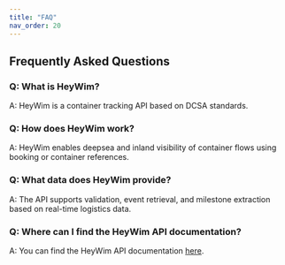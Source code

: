 ```yaml
---
title: "FAQ"
nav_order: 20
---
```


## Frequently Asked Questions

### Q: What is HeyWim?
A: HeyWim is a container tracking API based on DCSA standards.

### Q: How does HeyWim work?
A: HeyWim enables deepsea and inland visibility of container flows using booking or container references.

### Q: What data does HeyWim provide?
A: The API supports validation, event retrieval, and milestone extraction based on real-time logistics data.

### Q: Where can I find the HeyWim API documentation?
A: You can find the HeyWim API documentation [here](https://poort8.github.io/Poort8.HeyWim.Swagger/).
